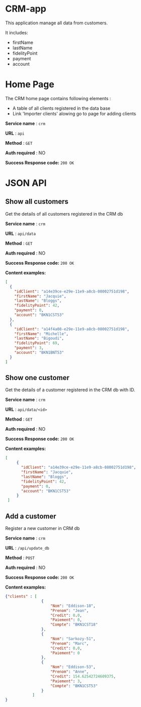# CRM-app

This application manage all data from customers.

It includes:
 - firstName
 - lastName
 - fidelityPoint
 - payment
 - account

# Home Page

The CRM home page contains following elements :
- A table of all clients registered in the data base
- Link 'Importer clients' alowing go to page for adding clients

**Service name** : `crm`

**URL** : `api`

**Method** : `GET`

**Auth required** : NO


**Success Response code:** `200 OK`

# JSON API

## Show all customers

Get the details of all customers registered in the CRM db

**Service name** : `crm`

**URL** : `api/data`

**Method** : `GET`

**Auth required** : NO


**Success Response code:** `200 OK`

**Content examples:**


```json
[
  {
    "idClient": "a14e39ce-e29e-11e9-a8cb-08002751d198",
    "firstName": "Jacquie",
    "lastName": "Bloggs",
    "fidelityPoint": 42,
    "payment": 0,
    "account": "BKN1CST53"
  },
  {
    "idClient": "a14f4a08-e29e-11e9-a8cb-08002751d198",
    "firstName": "Michelle",
    "lastName": "Bigoudi",
    "fidelityPoint": 69,
    "payment": 3,
    "account": "BKN1BNT53"
  }
]
```

## Show one customer

Get the details of a customer registered in the CRM db with ID.

**Service name** : `crm`

**URL** : `api/data/<id>`

**Method** : `GET`

**Auth required** : NO


**Success Response code:** `200 OK`

**Content examples:**


```json
[
     {
       "idClient": "a14e39ce-e29e-11e9-a8cb-08002751d198",
       "firstName": "Jacquie",
       "lastName": "Bloggs",
       "fidelityPoint": 42,
       "payment": 0,
       "account": "BKN1CST53"
     }
 ]
```


## Add a customer

Register a new customer in CRM db

**Service name** : `crm`

**URL** : `/api/update_db`

**Method** : `POST`

**Auth required** : NO


**Success Response code:** `200 OK`

**Content examples:**


```json
{"clients" : [
                {
                    "Nom": "Eddison-18",
                    "Prenom": "Jean",
                    "Credit": 0.0,
                    "Paiement": 0,
                    "Compte": "BKN1CST18"
                },
                {
                    "Nom": "Sarkozy-51",
                    "Prenom": "Marc",
                    "Credit": 0.0,
                    "Paiement": 0
                },
                {
                    "Nom": "Eddison-53",
                    "Prenom": "Anne",
                    "Credit": 154.62542724609375,
                    "Paiement": 3,
                    "Compte": "BKN1CST53"
                }
            ]
}
```
